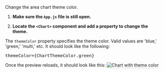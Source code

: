 Change the area chart theme color.

1. <strong>Make sure the `App.js` file is still open.</strong>

2. <strong>Locate the `<Chart>` component and add a property to change the theme.</strong>

The `themeColor` property specifies the theme color. Valid values are 'blue,' 'green,' 'multi,' etc. It should look like the following:

<pre class="file" data-target="clipboard">
themeColor={ChartThemeColor.green}
</pre>

Once the preview reloads, it should look like this:
<img src="area-chart/assets/theme.png" alt="Chart with theme color" style="box-shadow: rgba(3, 3, 3, 0.2) 0px 1.25px 2.5px 0px;" />

